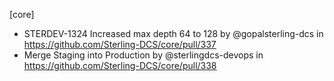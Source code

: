 
[core]

* STERDEV-1324 Increased max depth 64 to 128 by @gopalsterling-dcs in https://github.com/Sterling-DCS/core/pull/337
* Merge Staging into Production by @sterlingdcs-devops in https://github.com/Sterling-DCS/core/pull/338
